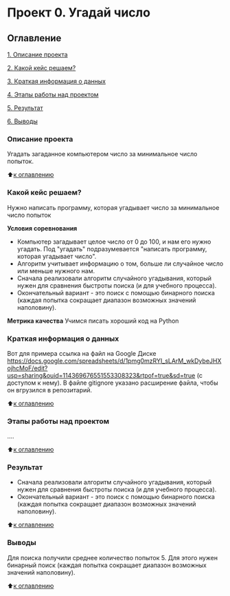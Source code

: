 # Проект 0. Угадай число

## Оглавление
[1. Описание проекта](https://github.com/RomanPenzov/sf_data_science/tree/project_0/README.md#Описание-проекта)

[2. Какой кейс решаем?](https://github.com/RomanPenzov/sf_data_science/tree/project_0/README.md#Какой-кейс-решаем)

[3. Краткая информация о данных](https://github.com/RomanPenzov/sf_data_science/tree/project_0/README.md#Краткая-информация-о-данных)

[4. Этапы работы над проектом](https://github.com/RomanPenzov/sf_data_science/tree/project_0/README.md#Этапы-работы-над-проектом)

[5. Результат](https://github.com/RomanPenzov/sf_data_science/tree/project_0/README.md#Результат)

[6. Выводы](https://github.com/RomanPenzov/sf_data_science/tree/project_0/README.md#Выводы)

### Описание проекта
Угадать загаданное компьютером число за минимальное число попыток.

:arrow_up:[к оглавлению](https://github.com/RomanPenzov/sf_data_science/blob/main/project_0/README.md#Оглавление)

### Какой кейс решаем?
Нужно написать программу, которая угадывает число за минимальное число попыток

**Условия соревнования**
- Компьютер загадывает целое число от 0 до 100, и нам его нужно угадать. Под "угадать" подразумевается "написать программу, которая угадывает число".
- Алгоритм учитывает информацию о том, больше ли случайное число или меньше нужного нам.
- Сначала реализовали алгоритм случайного угадывания, который нужен для сравнения быстроты поиска (и для учебного процесса).
- Окончательный вариант - это поиск с помощью бинарного поиска (каждая попытка сокращает диапазон возможных значений наполовину).

**Метрика качества**
Учимся писать хороший код на Python

### Краткая информация о данных
Вот для примера ссылка на файл на Google Диске https://docs.google.com/spreadsheets/d/1pmg0mzRYI_sLArM_wkDybeJHXojhcMoF/edit?usp=sharing&ouid=114369676551553308323&rtpof=true&sd=true (с доступом к нему). В файле gitignore указано расширение файла, чтобы он вгрузился в репозитарий.

:arrow_up:[к оглавлению](https://github.com/RomanPenzov/sf_data_science/blob/main/project_0/README.md#Оглавление)

### Этапы работы над проектом
....

:arrow_up:[к оглавлению](https://github.com/RomanPenzov/sf_data_science/blob/main/project_0/README.md#Оглавление)

### Результат
- Сначала реализовали алгоритм случайного угадывания, который нужен для сравнения быстроты поиска (и для учебного процесса).
- Окончательный вариант - это поиск с помощью бинарного поиска (каждая попытка сокращает диапазон возможных значений наполовину).

:arrow_up:[к оглавлению](https://github.com/RomanPenzov/sf_data_science/blob/main/project_0/README.md#Оглавление)

### Выводы
Для поиска получили среднее количество попыток 5.
Для этого нужен бинарный поиск (каждая попытка сокращает диапазон возможных значений наполовину). 

:arrow_up:[к оглавлению](https://github.com/RomanPenzov/sf_data_science/blob/main/project_0/README.md#Оглавление)